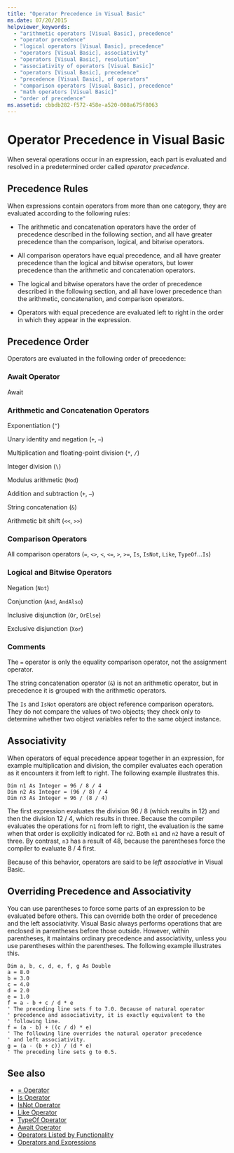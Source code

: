 ```yaml
---
title: "Operator Precedence in Visual Basic"
ms.date: 07/20/2015
helpviewer_keywords: 
  - "arithmetic operators [Visual Basic], precedence"
  - "operator precedence"
  - "logical operators [Visual Basic], precedence"
  - "operators [Visual Basic], associativity"
  - "operators [Visual Basic], resolution"
  - "associativity of operators [Visual Basic]"
  - "operators [Visual Basic], precedence"
  - "precedence [Visual Basic], of operators"
  - "comparison operators [Visual Basic], precedence"
  - "math operators [Visual Basic]"
  - "order of precedence"
ms.assetid: cbbdb282-f572-458e-a520-008a675f8063
---
```

# Operator Precedence in Visual Basic
When several operations occur in an expression, each part is evaluated and resolved in a predetermined order called *operator precedence*.  
  
## Precedence Rules  
 When expressions contain operators from more than one category, they are evaluated according to the following rules:  
  
- The arithmetic and concatenation operators have the order of precedence described in the following section, and all have greater precedence than the comparison, logical, and bitwise operators.  
  
- All comparison operators have equal precedence, and all have greater precedence than the logical and bitwise operators, but lower precedence than the arithmetic and concatenation operators.  
  
- The logical and bitwise operators have the order of precedence described in the following section, and all have lower precedence than the arithmetic, concatenation, and comparison operators.  
  
- Operators with equal precedence are evaluated left to right in the order in which they appear in the expression.  
  
## Precedence Order  
 Operators are evaluated in the following order of precedence:  
  
### Await Operator  
 Await  
  
### Arithmetic and Concatenation Operators  
 Exponentiation (`^`)  
  
 Unary identity and negation (`+`, `–`)  
  
 Multiplication and floating-point division (`*`, `/`)  
  
 Integer division (`\`)  
  
 Modulus arithmetic (`Mod`)  
  
 Addition and subtraction (`+`, `–`)  
  
 String concatenation (`&`)  
  
 Arithmetic bit shift (`<<`, `>>`)  
  
### Comparison Operators  
 All comparison operators (`=`, `<>`, `<`, `<=`, `>`, `>=`, `Is`, `IsNot`, `Like`, `TypeOf`...`Is`)  
  
### Logical and Bitwise Operators  
 Negation (`Not`)  
  
 Conjunction (`And`, `AndAlso`)  
  
 Inclusive disjunction (`Or`, `OrElse`)  
  
 Exclusive disjunction (`Xor`)  
  
### Comments  
 The `=` operator is only the equality comparison operator, not the assignment operator.  
  
 The string concatenation operator (`&`) is not an arithmetic operator, but in precedence it is grouped with the arithmetic operators.  
  
 The `Is` and `IsNot` operators are object reference comparison operators. They do not compare the values of two objects; they check only to determine whether two object variables refer to the same object instance.  
  
## Associativity  
 When operators of equal precedence appear together in an expression, for example multiplication and division, the compiler evaluates each operation as it encounters it from left to right. The following example illustrates this.  
  
```  
Dim n1 As Integer = 96 / 8 / 4  
Dim n2 As Integer = (96 / 8) / 4  
Dim n3 As Integer = 96 / (8 / 4)  
```  
  
 The first expression evaluates the division 96 / 8 (which results in 12) and then the division 12 / 4, which results in three. Because the compiler evaluates the operations for `n1` from left to right, the evaluation is the same when that order is explicitly indicated for `n2`. Both `n1` and `n2` have a result of three. By contrast, `n3` has a result of 48, because the parentheses force the compiler to evaluate 8 / 4 first.  
  
 Because of this behavior, operators are said to be *left associative* in Visual Basic.  
  
## Overriding Precedence and Associativity  
 You can use parentheses to force some parts of an expression to be evaluated before others. This can override both the order of precedence and the left associativity. Visual Basic always performs operations that are enclosed in parentheses before those outside. However, within parentheses, it maintains ordinary precedence and associativity, unless you use parentheses within the parentheses. The following example illustrates this.  
  
```  
Dim a, b, c, d, e, f, g As Double  
a = 8.0  
b = 3.0  
c = 4.0  
d = 2.0  
e = 1.0  
f = a - b + c / d * e  
' The preceding line sets f to 7.0. Because of natural operator   
' precedence and associativity, it is exactly equivalent to the   
' following line.  
f = (a - b) + ((c / d) * e)  
' The following line overrides the natural operator precedence   
' and left associativity.  
g = (a - (b + c)) / (d * e)  
' The preceding line sets g to 0.5.  
```  
  
## See also

- [= Operator](../../../visual-basic/language-reference/operators/assignment-operator.md)
- [Is Operator](../../../visual-basic/language-reference/operators/is-operator.md)
- [IsNot Operator](../../../visual-basic/language-reference/operators/isnot-operator.md)
- [Like Operator](../../../visual-basic/language-reference/operators/like-operator.md)
- [TypeOf Operator](../../../visual-basic/language-reference/operators/typeof-operator.md)
- [Await Operator](../../../visual-basic/language-reference/operators/await-operator.md)
- [Operators Listed by Functionality](../../../visual-basic/language-reference/operators/operators-listed-by-functionality.md)
- [Operators and Expressions](../../../visual-basic/programming-guide/language-features/operators-and-expressions/index.md)
